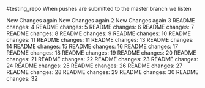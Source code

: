 #testing_repo
When pushes are submitted to the master branch we listen

New Changes again
New Changes again 2
New Changes again 3
README changes: 4
README changes: 5
README changes: 6
README changes: 7
README changes: 8
README changes: 9
README changes: 10
README changes: 11
README changes: 11
README changes: 13
README changes: 14
README changes: 15
README changes: 16
README changes: 17
README changes: 18
README changes: 19
README changes: 20
README changes: 21
README changes: 22
README changes: 23
README changes: 24
README changes: 25
README changes: 26
README changes: 27
README changes: 28
README changes: 29
README changes: 30
README changes: 32
